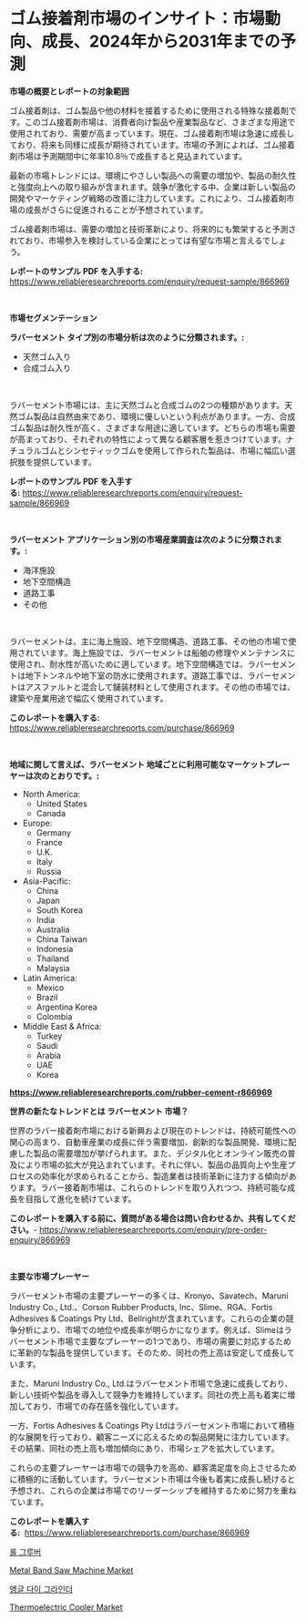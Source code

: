 <p><h1>ゴム接着剤市場のインサイト：市場動向、成長、2024年から2031年までの予測</h1></p><p><strong>市場の概要とレポートの対象範囲</strong></p>
<p><p>ゴム接着剤は、ゴム製品や他の材料を接着するために使用される特殊な接着剤です。このゴム接着剤市場は、消費者向け製品や産業製品など、さまざまな用途で使用されており、需要が高まっています。現在、ゴム接着剤市場は急速に成長しており、将来も同様に成長が期待されています。市場の予測によれば、ゴム接着剤市場は予測期間中に年率10.8％で成長すると見込まれています。</p><p>最新の市場トレンドには、環境にやさしい製品への需要の増加や、製品の耐久性と強度向上への取り組みが含まれます。競争が激化する中、企業は新しい製品の開発やマーケティング戦略の改善に注力しています。これにより、ゴム接着剤市場の成長がさらに促進されることが予想されています。</p><p>ゴム接着剤市場は、需要の増加と技術革新により、将来的にも繁栄すると予測されており、市場参入を検討している企業にとっては有望な市場と言えるでしょう。</p></p>
<p><strong>レポートのサンプル PDF を入手する:</strong> <a href="https://www.reliableresearchreports.com/enquiry/request-sample/866969">https://www.reliableresearchreports.com/enquiry/request-sample/866969</a></p>
<p>&nbsp;</p>
<p><strong>市場セグメンテーション</strong></p>
<p><strong>ラバーセメント タイプ別の市場分析は次のように分類されます。:</strong></p>
<p><ul><li>天然ゴム入り</li><li>合成ゴム入り</li></ul></p>
<p>&nbsp;</p>
<p><p>ラバーセメント市場には、主に天然ゴムと合成ゴムの2つの種類があります。天然ゴム製品は自然由来であり、環境に優しいという利点があります。一方、合成ゴム製品は耐久性が高く、さまざまな用途に適しています。どちらの市場も需要が高まっており、それぞれの特性によって異なる顧客層を惹きつけています。ナチュラルゴムとシンセティックゴムを使用して作られた製品は、市場に幅広い選択肢を提供しています。</p></p>
<p><strong>レポートのサンプル PDF を入手する:</strong>&nbsp;<a href="https://www.reliableresearchreports.com/enquiry/request-sample/866969">https://www.reliableresearchreports.com/enquiry/request-sample/866969</a></p>
<p>&nbsp;</p>
<p><strong> ラバーセメント アプリケーション別の市場産業調査は次のように分類されます。:</strong></p>
<p><ul><li>海洋施設</li><li>地下空間構造</li><li>道路工事</li><li>その他</li></ul></p>
<p>&nbsp;</p>
<p><p>ラバーセメントは、主に海上施設、地下空間構造、道路工事、その他の市場で使用されています。海上施設では、ラバーセメントは船舶の修理やメンテナンスに使用され、耐水性が高いために適しています。地下空間構造では、ラバーセメントは地下トンネルや地下室の防水に使用されます。道路工事では、ラバーセメントはアスファルトと混合して舗装材料として使用されます。その他の市場では、建築や産業用途で幅広く使用されています。</p></p>
<p><strong>このレポートを購入する:</strong>&nbsp; <a href="https://www.reliableresearchreports.com/purchase/866969">https://www.reliableresearchreports.com/purchase/866969</a></p>
<p>&nbsp;</p>
<p><strong>地域に関して言えば、ラバーセメント 地域ごとに利用可能なマーケットプレーヤーは次のとおりです。:</strong></p>
<p><ul>
    <li>
        North America:
        <ul>
            <li>United States</li>
            <li>Canada</li>
        </ul>
    </li>
    <li>
        Europe:
        <ul>
            <li>Germany</li>
            <li>France</li>
            <li>U.K.</li>
            <li>Italy</li>
            <li>Russia</li>
        </ul>
    </li>
    <li>
        Asia-Pacific:
        <ul>
            <li>China</li>
            <li>Japan</li>
            <li>South Korea</li>
            <li>India</li>
            <li>Australia</li>
            <li>China Taiwan</li>
            <li>Indonesia</li>
            <li>Thailand</li>
            <li>Malaysia</li>
        </ul>
    </li>
    <li>
        Latin America:
        <ul>
            <li>Mexico</li>
            <li>Brazil</li>
            <li>Argentina Korea</li>
            <li>Colombia</li>
        </ul>
    </li>
    <li>
        Middle East & Africa:
        <ul>
            <li>Turkey</li>
            <li>Saudi</li>
            <li>Arabia</li>
            <li>UAE</li>
            <li>Korea</li>
        </ul>
    </li>
    </ul></p>
<p><strong><a href="https://www.reliableresearchreports.com/rubber-cement-r866969">https://www.reliableresearchreports.com/rubber-cement-r866969</a></strong>&nbsp;</p>
<p><strong>世界の新たなトレンドとは ラバーセメント 市場？</strong></p>
<p><p>世界のラバー接着剤市場における新興および現在のトレンドは、持続可能性への関心の高まり、自動車産業の成長に伴う需要増加、創新的な製品開発、環境に配慮した製品の需要増加が挙げられます。また、デジタル化とオンライン販売の普及により市場の拡大が見込まれています。それに伴い、製品の品質向上や生産プロセスの効率化が求められることから、製造業者は技術革新に注力する傾向があります。ラバー接着剤市場は、これらのトレンドを取り入れつつ、持続可能な成長を目指して進化を続けています。</p></p>
<p><strong>このレポートを購入する前に、質問がある場合は問い合わせるか、共有してください。</strong>- <a href="https://www.reliableresearchreports.com/enquiry/pre-order-enquiry/866969">https://www.reliableresearchreports.com/enquiry/pre-order-enquiry/866969</a></p>
<p>&nbsp;</p>
<p><strong>主要な市場プレーヤー</strong></p>
<p><p>ラバーセメント市場の主要プレーヤーの多くは、Kronyo、Savatech、Maruni Industry Co., Ltd.、Corson Rubber Products, Inc、Slime、RGA、Fortis Adhesives & Coatings Pty Ltd、Bellrightが含まれています。これらの企業の競争分析により、市場での地位や成長率が明らかになります。例えば、Slimeはラバーセメント市場で主要なプレーヤーの1つであり、市場の需要に対応するために革新的な製品を提供しています。そのため、同社の売上高は安定して成長しています。</p><p>また、Maruni Industry Co., Ltd.はラバーセメント市場で急速に成長しており、新しい技術や製品を導入して競争力を維持しています。同社の売上高も着実に増加しており、市場での存在感を強化しています。</p><p>一方、Fortis Adhesives & Coatings Pty Ltdはラバーセメント市場において積極的な展開を行っており、顧客ニーズに応えるための製品開発に注力しています。その結果、同社の売上高も増加傾向にあり、市場シェアを拡大しています。</p><p>これらの主要プレーヤーは市場での競争力を高め、顧客満足度を向上させるために積極的に活動しています。ラバーセメント市場は今後も着実に成長し続けると予想され、これらの企業は市場でのリーダーシップを維持するために努力を重ねています。</p></p>
<p><strong>このレポートを購入する:</strong>&nbsp;&nbsp;<a href="https://www.reliableresearchreports.com/purchase/866969">https://www.reliableresearchreports.com/purchase/866969</a></p>
<p><p><a href="https://github.com/TimmyMann6767/Market-Research-Report-List-1/blob/main/839804930915.md">롤 그루버</a></p><p><a href="https://github.com/Whitneyboyettebo9kiw7yr13/Market-Research-Report-List-2/blob/main/metal-band-saw-machine-market.md">Metal Band Saw Machine Market</a></p><p><a href="https://github.com/JeromeRtyau89966/Market-Research-Report-List-1/blob/main/386996230916.md">앵글 다이 그라인더</a></p><p><a href="https://github.com/sonuprakash1/Market-Research-Report-List-2/blob/main/thermoelectric-cooler-market.md">Thermoelectric Cooler Market</a></p></p>